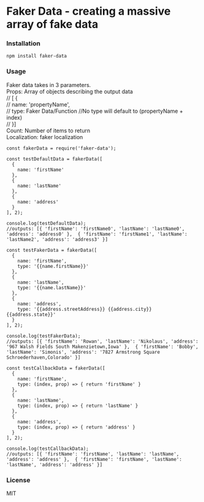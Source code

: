 # Faker Data - creating a massive array of fake data

### Installation

```
npm install faker-data
```

### Usage

Faker data takes in 3 parameters.  
Props: Array of objects describing the output data  
  // [ {  
  //  name: 'propertyName',  
  //  type: Faker Data/Function //No type will default to (propertyName + index)  
  // }]  
Count: Number of items to return  
Localization: faker localization  

```
const fakerData = require('faker-data');

const testDefaultData = fakerData([
  {
    name: 'firstName'
  },
  {
    name: 'lastName'
  },
  {
    name: 'address'
  }
], 2);

console.log(testDefaultData);
//outputs: [{ 'firstName': 'firstName0', 'lastName': 'lastName0', 'address': 'address0' },  { 'firstName': 'firstName1', 'lastName': 'lastName2', 'address': 'address3' }]

const testFakerData = fakerData([
  {
    name: 'firstName',
    type: '{{name.firstName}}'
  },
  {
    name: 'lastName',
    type: '{{name.lastName}}'
  },
  {
    name: 'address',
    type: '{{address.streetAddress}} {{address.city}} {{address.state}}'
  }
], 2);

console.log(testFakerData);
//outputs: [{ 'firstName': 'Rowan', 'lastName': 'Nikolaus', 'address': '967 Walsh Fields South Makenzietown,Iowa' },  { 'firstName': 'Bobby', 'lastName': 'Simonis', 'address': '7827 Armstrong Square Schroederhaven,Colorado' }]

const testCallbackData = fakerData([
  {
    name: 'firstName',
    type: (index, prop) => { return 'firstName' }
  },
  {
    name: 'lastName',
    type: (index, prop) => { return 'lastName' }
  },
  {
    name: 'address',
    type: (index, prop) => { return 'address' }
  }
], 2);

console.log(testCallbackData);
//outputs: [{ 'firstName': 'firstName', 'lastName': 'lastName', 'address': 'address' },  { 'firstName': 'firstName', 'lastName': 'lastName', 'address': 'address' }]
```

### License

MIT
